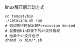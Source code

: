 linux解压版启动方式
``` shell
cd tomcat/bin
./catalina.sh run
# 假如执行时候出现Permission denied
# 就要给bin目录下的sh文件授权
# 给单个sh文件也行
chmod +x bin/*.sh
```
